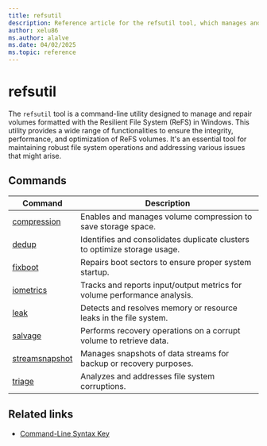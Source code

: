 ```yaml
---
title: refsutil
description: Reference article for the refsutil tool, which manages and repairs Resilient File System (ReFS) volumes in Windows ensuring their integrity, performance, and optimization.
author: xelu86
ms.author: alalve
ms.date: 04/02/2025
ms.topic: reference
---
```


# refsutil

The `refsutil` tool is a command-line utility designed to manage and repair volumes formatted with the Resilient File System (ReFS) in Windows. This utility provides a wide range of functionalities to ensure the integrity, performance, and optimization of ReFS volumes. It's an essential tool for maintaining robust file system operations and addressing various issues that might arise.

## Commands

| Command | Description |
|--|--|
| [compression](refsutil-compression.md) | Enables and manages volume compression to save storage space. |
| [dedup](refsutil-dedup.md) | Identifies and consolidates duplicate clusters to optimize storage usage. |
| [fixboot](refsutil-fixboot.md) | Repairs boot sectors to ensure proper system startup. |
| [iometrics](refsutil-iometrics.md) | Tracks and reports input/output metrics for volume performance analysis. |
| [leak](refsutil-leak.md) | Detects and resolves memory or resource leaks in the file system. |
| [salvage](refsutil-salvage.md) | Performs recovery operations on a corrupt volume to retrieve data. |
| [streamsnapshot](refsutil-streamsnapshot.md) | Manages snapshots of data streams for backup or recovery purposes. |
| [triage](refsutil-triage.md) | Analyzes and addresses file system corruptions. |

## Related links

- [Command-Line Syntax Key](command-line-syntax-key.md)
